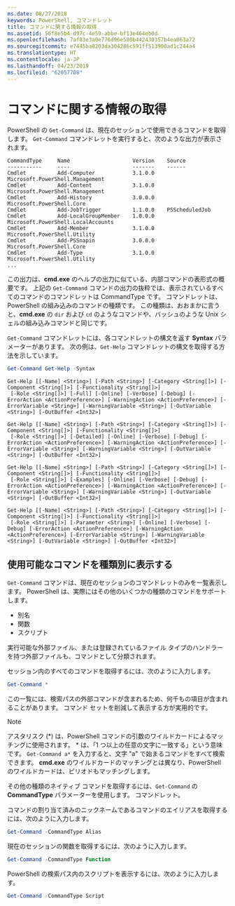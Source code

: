 ```yaml
---
ms.date: 08/27/2018
keywords: PowerShell, コマンドレット
title: コマンドに関する情報の取得
ms.assetid: 56f8e5b4-d97c-4e59-abbe-bf13e464eb0d
ms.openlocfilehash: 7af83e3a0e776d96e580b442430357b4ea063a72
ms.sourcegitcommit: e7445ba8203da304286c591ff513900ad1c244a4
ms.translationtype: HT
ms.contentlocale: ja-JP
ms.lasthandoff: 04/23/2019
ms.locfileid: "62057708"
---
```

# <a name="getting-information-about-commands"></a>コマンドに関する情報の取得

PowerShell の `Get-Command` は、現在のセッションで使用できるコマンドを取得します。
`Get-Command` コマンドレットを実行すると、次のような出力が表示されます。

```output
CommandType     Name                    Version    Source
-----------     ----                    -------    ------
Cmdlet          Add-Computer            3.1.0.0    Microsoft.PowerShell.Management
Cmdlet          Add-Content             3.1.0.0    Microsoft.PowerShell.Management
Cmdlet          Add-History             3.0.0.0    Microsoft.PowerShell.Core
Cmdlet          Add-JobTrigger          1.1.0.0    PSScheduledJob
Cmdlet          Add-LocalGroupMember    1.0.0.0    Microsoft.PowerShell.LocalAccounts
Cmdlet          Add-Member              3.1.0.0    Microsoft.PowerShell.Utility
Cmdlet          Add-PSSnapin            3.0.0.0    Microsoft.PowerShell.Core
Cmdlet          Add-Type                3.1.0.0    Microsoft.PowerShell.Utility
...
```

この出力は、**cmd.exe** のヘルプの出力に似ている、内部コマンドの表形式の概要です。 上記の `Get-Command` コマンドの出力の抜粋では、表示されているすべてのコマンドのコマンドレットは CommandType です。 コマンドレットは、PowerShell の組み込みのコマンドの種類です。 この種類は、おおまかに言うと、**cmd.exe** の `dir` および `cd` のようなコマンドや、バッシュのような Unix シェルの組み込みコマンドと同じです。

`Get-Command` コマンドレットには、各コマンドレットの構文を返す **Syntax** パラメーターがあります。 次の例は、`Get-Help` コマンドレットの構文を取得する方法を示しています。

```powershell
Get-Command Get-Help -Syntax
```

```output
Get-Help [[-Name] <String>] [-Path <String>] [-Category <String[]>] [-Component <String[]>] [-Functionality <String[]>]
 [-Role <String[]>] [-Full] [-Online] [-Verbose] [-Debug] [-ErrorAction <ActionPreference>] [-WarningAction <ActionPreference>] [-ErrorVariable <String>] [-WarningVariable <String>] [-OutVariable <String>] [-OutBuffer <Int32>]

Get-Help [[-Name] <String>] [-Path <String>] [-Category <String[]>] [-Component <String[]>] [-Functionality <String[]>]
 [-Role <String[]>] [-Detailed] [-Online] [-Verbose] [-Debug] [-ErrorAction <ActionPreference>] [-WarningAction <ActionPreference>] [-ErrorVariable <String>] [-WarningVariable <String>] [-OutVariable <String>] [-OutBuffer <Int32>]

Get-Help [[-Name] <String>] [-Path <String>] [-Category <String[]>] [-Component <String[]>] [-Functionality <String[]>]
 [-Role <String[]>] [-Examples] [-Online] [-Verbose] [-Debug] [-ErrorAction <ActionPreference>] [-WarningAction <ActionPreference>] [-ErrorVariable <String>] [-WarningVariable <String>] [-OutVariable <String>] [-OutBuffer <Int32>]

Get-Help [[-Name] <String>] [-Path <String>] [-Category <String[]>] [-Component <String[]>] [-Functionality <String[]>]
 [-Role <String[]>] [-Parameter <String>] [-Online] [-Verbose] [-Debug] [-ErrorAction <ActionPreference>] [-WarningAction <ActionPreference>] [-ErrorVariable <String>] [-WarningVariable <String>] [-OutVariable <String>] [-OutBuffer <Int32>]
```

## <a name="displaying-available-command-by-type"></a>使用可能なコマンドを種類別に表示する

`Get-Command` コマンドは、現在のセッションのコマンドレットのみを一覧表示します。 PowerShell は、実際にはその他のいくつかの種類のコマンドをサポートします。

- 別名
- 関数
- スクリプト

実行可能な外部ファイル、または登録されているファイル タイプのハンドラーを持つ外部ファイルも、コマンドとして分類されます。

セッション内のすべてのコマンドを取得するには、次のように入力します。

```powershell
Get-Command *
```

この一覧には、検索パスの外部コマンドが含まれるため、何千もの項目が含まれることがあります。
コマンド セットを削減して表示する方が実用的です。

> [!NOTE]
> アスタリスク (\*) は、PowerShell コマンドの引数のワイルドカードによるマッチングに使用されます。 \* は、「1 つ以上の任意の文字に一致する」という意味です。 `Get-Command a*` を入力すると、文字 "a" で始まるコマンドをすべて検索できます。 **cmd.exe** のワイルドカードのマッチングとは異なり、PowerShell のワイルドカードは、ピリオドもマッチングします。

その他の種類のネイティブ コマンドを取得するには、`Get-Command` の **CommandType** パラメーターを使用します。
コマンドレット。

コマンドの割り当て済みのニックネームであるコマンドのエイリアスを取得するには、次のように入力します。

```powershell
Get-Command -CommandType Alias
```

現在のセッションの関数を取得するには、次のように入力します。

```powershell
Get-Command -CommandType Function
```

PowerShell の検索パス内のスクリプトを表示するには、次のように入力します。

```powershell
Get-Command -CommandType Script
```